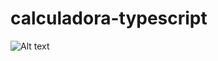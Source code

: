 # calculadora-typescript
![Alt text](https://github.com/Zokler/calculadora-typescript/Screenshot_1.png "Captura del sitio")
